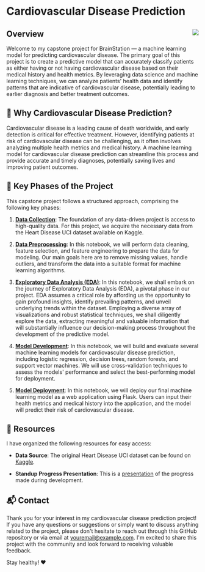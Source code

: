 # Cardiovascular Disease Prediction

## Overview <img align="right" src="heart.png">
Welcome to my capstone project for BrainStation — a machine learning model for predicting cardiovascular disease. The primary goal of this project is to create a predictive model that can accurately classify patients as either having or not having cardiovascular disease based on their medical history and health metrics. By leveraging data science and machine learning techniques, we can analyze patients' health data and identify patterns that are indicative of cardiovascular disease, potentially leading to earlier diagnosis and better treatment outcomes.

## 💭 Why Cardiovascular Disease Prediction?
Cardiovascular disease is a leading cause of death worldwide, and early detection is critical for effective treatment. However, identifying patients at risk of cardiovascular disease can be challenging, as it often involves analyzing multiple health metrics and medical history. A machine learning model for cardiovascular disease prediction can streamline this process and provide accurate and timely diagnoses, potentially saving lives and improving patient outcomes.

## 🚀 Key Phases of the Project
This capstone project follows a structured approach, comprising the following key phases:

1. **[Data Collection](https://www.kaggle.com/ronitf/heart-disease-uci)**: The foundation of any data-driven project is access to high-quality data. For this project, we acquire the necessary data from the Heart Disease UCI dataset available on Kaggle.

2. **[Data Preprocessing](https://github.com/yourusername/BrainStation_Capstone/blob/main/notebooks/data_preprocessing.ipynb)**: In this notebook, we will perform data cleaning, feature selection, and feature engineering to prepare the data for modeling. Our main goals here are to remove missing values, handle outliers, and transform the data into a suitable format for machine learning algorithms.

3. **[Exploratory Data Analysis (EDA)](https://github.com/yourusername/BrainStation_Capstone/blob/main/notebooks/eda.ipynb)**: In this notebook, we shall embark on the journey of Exploratory Data Analysis (EDA), a pivotal phase in our project. EDA assumes a critical role by affording us the opportunity to gain profound insights, identify prevailing patterns, and unveil underlying trends within the dataset. Employing a diverse array of visualizations and robust statistical techniques, we shall diligently explore the data, extracting meaningful and valuable information that will substantially influence our decision-making process throughout the development of the predictive model.

4. **[Model Development](https://github.com/yourusername/BrainStation_Capstone/blob/main/notebooks/model_development.ipynb)**: In this notebook, we will build and evaluate several machine learning models for cardiovascular disease prediction, including logistic regression, decision trees, random forests, and support vector machines. We will use cross-validation techniques to assess the models' performance and select the best-performing model for deployment.

5. **[Model Deployment](https://github.com/yourusername/BrainStation_Capstone/blob/main/notebooks/model_deployment.ipynb)**: In this notebook, we will deploy our final machine learning model as a web application using Flask. Users can input their health metrics and medical history into the application, and the model will predict their risk of cardiovascular disease.

## 📑 Resources
I have organized the following resources for easy access:

- **Data Source**: The original Heart Disease UCI dataset can be found on [Kaggle](https://www.kaggle.com/ronitf/heart-disease-uci).

- **Standup Progress Presentation**: This is a [presentation](https://github.com/yourusername/BrainStation_Capstone/blob/main/reports/progress_presentation.pdf) of the progress made during development.

## 📬 Contact
Thank you for your interest in my cardiovascular disease prediction project! If you have any questions or suggestions or simply want to discuss anything related to the project, please don't hesitate to reach out through this GitHub repository or via email at [youremail@example.com](mailto:youremail@example.com). I'm excited to share this project with the community and look forward to receiving valuable feedback.

Stay healthy! ❤️
